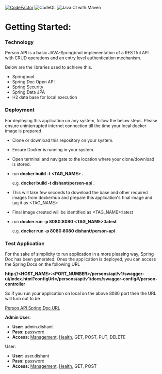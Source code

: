 [![CodeFactor](https://www.codefactor.io/repository/github/dishantkamble/person-api/badge)](https://www.codefactor.io/repository/github/dishantkamble/person-api)
![CodeQL](https://github.com/dishantkamble/person-api/workflows/CodeQL/badge.svg)
![Java CI with Maven](https://github.com/dishantkamble/person-api/workflows/Java%20CI%20with%20Maven/badge.svg?branch=main)

# Getting Started: 

### Technology
Person API is a basic JAVA-Springboot implementation of a RESTful API with CRUD operations and an entry level authentication mechanism.

Below are the libraries used to achieve this.
* Springboot
* Spring Doc Open API
* Spring Security
* Spring Data JPA
* H2 data base for local execution

### Deployment
For deploying this application on any system, follow the below steps. Please ensure uninterrupted internet connection till the time your local docker image is prepared.

* Clone or download this repository on your system.
* Ensure Docker is running in your system.
* Open terminal and navigate to the location where your clone/download is stored.
* run **docker build -t <TAG_NAME> .**

  e.g. **docker build -t dishant/person-api .**

* This will take few seconds to download the base and other required images from dockerhub and prepare this application's final image and tag it as <TAG_NAME>
* Final image created will be identified as <TAG_NAME>:latest
* run **docker run -p 8080:8080 <TAG_NAME>:latest**

  e.g. **docker run -p 8080:8080 dishant/person-api**


### Test Application
For the sake of simplicity to run application in a more pleasing way, Spring Doc has been generated. Ones the application is deployed, you can access the Spring Docs on the following URL

**http://<HOST_NAME>:<PORT_NUMBER>/persons/api/v1/swagger-ui/index.html?configUrl=/persons/api/v1/docs/swagger-config#/person-controller**

So if you run your application on local on the above 8080 port then the URL will turn out to be

[Person API Spring Doc URL](http://localhost:8080/persons/api/v1/swagger-ui/index.html?configUrl=/persons/api/v1/docs/swagger-config#/person-controller)

**Admin User:**
* **User:** admin.dishant
* **Pass:** password
* **Access:** [Management](http://localhost:8080/persons/api/v1/management), [Health](http://localhost:8080/persons/api/v1/management/health), GET, POST, PUT, DELETE

User:
* **User:** user.dishant
* **Pass:** password
* **Access:** [Management](http://localhost:8080/persons/api/v1/management), [Health](http://localhost:8080/persons/api/v1/management/health), GET, POST
